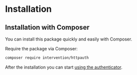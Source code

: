 # Installation
## Installation with Composer

You can install this package quickly and easily with Composer.

Require the package via Composer:

```bash
composer require intervention/httpauth
```

After the installation you can start [using the authenticator](/v4/api/authenticator).
